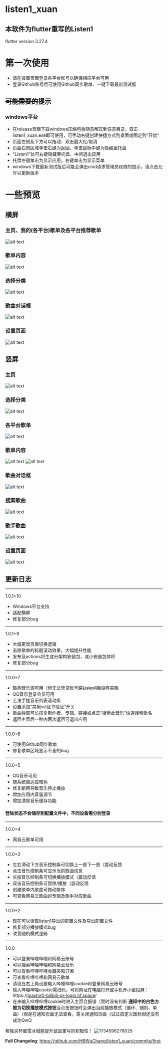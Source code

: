 # listen1_xuan

本软件为flutter重写的Listen1
-
flutter version 3.27.4
# 第一次使用
- 请在设置页面登录各平台账号以确保相应平台可用
- 登录Github账号后可使用Github同步歌单、一键下载最新测试版
## ~~可能需要的~~提示
###  windows平台
- 在release页面下载windows压缩包后随意解压到任意目录，双击listen1_xuan.exe即可使用，可手动右键创建快捷方式到桌面或固定到“开始”
- 页面左侧及下方可以拖动、双击最大化/取消
- 页面右侧区域单击右键为返回，单击鼠标中键为隐藏至托盘
- “Listen1”处可右键隐藏至托盘、中间退出应用
- 托盘左键单击为显示应用，右键单击为显示菜单
- windows下载最新测试版后可能会弹出cmd请求管理员权限的提示，请点击允许以更新版本
# 一些预览
## 横屏
### 主页、我的(各平台)歌单及各平台推荐歌单
![alt text](<readme/屏幕截图 2025-04-29 230413.png>)
### 歌单内容
![alt text](<readme/屏幕截图 2025-04-29 230830.png>)
### 选择分类
![alt text](<readme/屏幕截图 2025-04-30 000036.png>)
### 歌曲对话框
![alt text](<readme/屏幕截图 2025-04-29 235908.png>)
### 设置页面
![alt text](<readme/屏幕截图 2025-04-29 231155.png>)
## 竖屏
### 主页
![alt text](readme/Screenshot_2025-04-25-21-59-30-413_com.xiebian.listen1_xuan.jpg) 
### 选择分类
![alt text](readme/Screenshot_2025-04-25-21-59-10-674_com.xiebian.listen1_xuan.jpg) 
### 各平台歌单
![alt text](readme/Screenshot_2025-04-25-21-59-43-363_com.xiebian.listen1_xuan.jpg) 
### 歌单内容
![alt text](readme/Screenshot_2025-04-25-22-00-01-394_com.xiebian.listen1_xuan.jpg) 
![alt text](readme/Screenshot_2025-04-25-21-59-56-835_com.xiebian.listen1_xuan.jpg) 
### 歌曲对话框
![alt text](readme/Screenshot_2025-04-25-22-00-06-028_com.xiebian.listen1_xuan.jpg) 
### 搜索歌曲
![alt text](readme/Screenshot_2025-04-25-22-00-12-080_com.xiebian.listen1_xuan.jpg) 
### 歌手歌曲
![alt text](readme/Screenshot_2025-04-25-22-00-24-511_com.xiebian.listen1_xuan.jpg)
### 设置页面
![alt text](readme/Screenshot_2025-04-25-21-58-19-311_com.xiebian.listen1_xuan.jpg) 
## 更新日志
---
1.0.1+10
- Windows平台支持
- 适配横屏
- 修复部分bug
---
1.0.1+9
- 大幅更改页面切换逻辑
- 去除歌单的标题滚动效果，大幅提升性能
- 发布及actions将生成分架构安装包，减小安装包体积
- 修复部分bug
---
1.0.0+7
- 酷狗音乐源可用（但无法登录账号~~原Listen1就没有实现~~
- QQ音乐登录会员可用
- 土法手搓音乐列表滚动条
- 设置添加“禁用ssl证书验证”开关
- 歌曲弹窗可长按复制作者、专辑、链接或点击“搜索此音乐”快速搜索歌名
- 返回主页后一秒内两次返回可退出应用
---
1.0.0+6
- 可使用Github同步歌单
- 修复歌单区域显示不全的bug
---
1.0.0+5
- QQ音乐可用
- 随系统自适应暗色
- 修复断网导致音乐停止播放
- 增加应用内音量调节
- 增加清除音乐缓存功能
#### 登陆状态不会储存到配置文件中，不同设备需分别登录
---
1.0.0+4
- 网易云歌单可用
---
1.0.0+3
- 左右滑动下方音乐控制条可切换上一首下一首（震动反馈
- 点击音乐控制条可显示当前歌曲信息
- 长按音乐控制条可切换播放模式（震动反馈
- 双击音乐控制条可暂停/播放（震动反馈
- 创建歌单内歌曲可拖动排序
- 可查看网易云歌曲的专辑及歌手对应歌曲
---
1.0.0+2
- 现在可以读取listen1导出的配置文件及导出配置文件
- 修复部分播放模式bug
- 改善随机模式逻辑
---
1.0.0
- 可以登录哔哩哔哩和网易云账号
- 可以搜索哔哩哔哩和网易云音乐
- 可以查看哔哩哔哩收藏夹和订阅
- 可查看哔哩哔哩和网易云歌单
- 请现在右上角设置输入哔哩哔哩cookie和登录网易云账号
- 输入哔哩哔哩cookie需扫码，可将网址在电脑打开或手机开小窗投屏：https://[mashir0-bilibili-qr-login.hf.space](https://mashir0-bilibili-qr-login.hf.space/)/
- 在未输入哔哩哔哩cookie时进入主页会报错（暂时没有判断
**通知中的白色方框为切换播放模式按钮**当点击按钮时会弹出当前播放模式（循环、随机、单曲）（但是在通知页面无法查看，需关闭通知页面（试过自定义图标但还没有成功QwQ

帮我买杯蜜雪冰城能提升鼠鼠重写的积极性！
![1734596278025](https://github.com/user-attachments/assets/8164b742-068e-4e85-9edc-6884719380a2)

**Full Changelog**: https://github.com/HBWuChang/listen1_xuan/commits/first